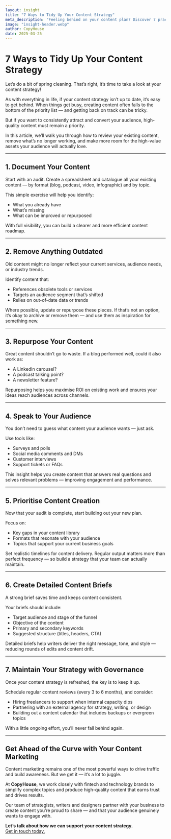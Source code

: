 ```yaml
---
layout: insight
title: "7 Ways to Tidy Up Your Content Strategy"
meta_description: "Feeling behind on your content plan? Discover 7 practical ways to audit, streamline, and refresh your content strategy for maximum impact."
image: "insight-header.webp"
author: CopyHouse
date: 2025-03-25
---
```


# 7 Ways to Tidy Up Your Content Strategy

Let’s do a bit of spring cleaning. That’s right, it’s time to take a look at your content strategy!

As with everything in life, if your content strategy isn’t up to date, it’s easy to get behind. When things get busy, creating content often falls to the bottom of the priority list — and getting back on track can be tricky.

But if you want to consistently attract and convert your audience, high-quality content must remain a priority.

In this article, we’ll walk you through how to review your existing content, remove what’s no longer working, and make more room for the high-value assets your audience will actually love.

---

## 1. Document Your Content

Start with an audit. Create a spreadsheet and catalogue all your existing content — by format (blog, podcast, video, infographic) and by topic.

This simple exercise will help you identify:

- What you already have
- What’s missing
- What can be improved or repurposed

With full visibility, you can build a clearer and more efficient content roadmap.

---

## 2. Remove Anything Outdated

Old content might no longer reflect your current services, audience needs, or industry trends.

Identify content that:

- References obsolete tools or services
- Targets an audience segment that’s shifted
- Relies on out-of-date data or trends

Where possible, update or repurpose these pieces. If that’s not an option, it’s okay to archive or remove them — and use them as inspiration for something new.

---

## 3. Repurpose Your Content

Great content shouldn’t go to waste. If a blog performed well, could it also work as:

- A LinkedIn carousel?
- A podcast talking point?
- A newsletter feature?

Repurposing helps you maximise ROI on existing work and ensures your ideas reach audiences across channels.

---

## 4. Speak to Your Audience

You don’t need to guess what content your audience wants — just ask.

Use tools like:

- Surveys and polls
- Social media comments and DMs
- Customer interviews
- Support tickets or FAQs

This insight helps you create content that answers real questions and solves relevant problems — improving engagement and performance.

---

## 5. Prioritise Content Creation

Now that your audit is complete, start building out your new plan.

Focus on:

- Key gaps in your content library
- Formats that resonate with your audience
- Topics that support your current business goals

Set realistic timelines for content delivery. Regular output matters more than perfect frequency — so build a strategy that your team can actually maintain.

---

## 6. Create Detailed Content Briefs

A strong brief saves time and keeps content consistent.

Your briefs should include:

- Target audience and stage of the funnel
- Objective of the content
- Primary and secondary keywords
- Suggested structure (titles, headers, CTA)

Detailed briefs help writers deliver the right message, tone, and style — reducing rounds of edits and content drift.

---

## 7. Maintain Your Strategy with Governance

Once your content strategy is refreshed, the key is to keep it up.

Schedule regular content reviews (every 3 to 6 months), and consider:

- Hiring freelancers to support when internal capacity dips
- Partnering with an external agency for strategy, writing, or design
- Building out a content calendar that includes backups or evergreen topics

With a little ongoing effort, you’ll never fall behind again.

---

## Get Ahead of the Curve with Your Content Marketing

Content marketing remains one of the most powerful ways to drive traffic and build awareness. But we get it — it’s a lot to juggle.

At **CopyHouse**, we work closely with fintech and technology brands to simplify complex topics and produce high-quality content that earns trust and drives results.

Our team of strategists, writers and designers partner with your business to create content you’re proud to share — and that your audience genuinely wants to engage with.

**Let’s talk about how we can support your content strategy.**  
[Get in touch today.](https://www.copyhouse.io/contact)
